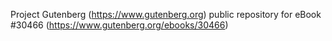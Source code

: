 Project Gutenberg (https://www.gutenberg.org) public repository for eBook #30466 (https://www.gutenberg.org/ebooks/30466)
